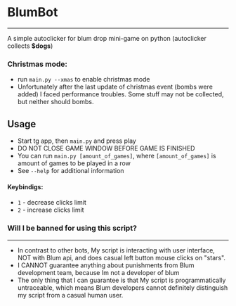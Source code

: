 # BlumBot
___
A simple autoclicker for blum drop mini-game on python (autoclicker collects **$dogs**)

### Christmas mode:
 - run `main.py --xmas` to enable christmas mode
 - Unfortunately after the last update of christmas event (bombs were added) I faced performance troubles. Some stuff may not be collected, but neither should bombs.

## Usage
 - Start tg app, then `main.py` and press play
 - DO NOT CLOSE GAME WINDOW BEFORE GAME IS FINISHED
 - You can run `main.py [amount_of_games]`, where `[amount_of_games]` is amount of games to be played in a row
 - See `--help` for additional information

#### Keybindigs:
 - `1` - decrease clicks limit
 - `2` - increase clicks limit

### Will I be banned for using this script?
---
 - In contrast to other bots, My script is interacting with user interface, NOT with Blum api, and does casual left button mouse clicks on "stars".
 - I CANNOT guarantee anything about punishments from Blum development team, because Im not a developer of blum
 - The only thing that I can guarantee is that My script is programmatically untraceable, which means Blum developers cannot definitely distinguish my script from a casual human user.

